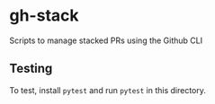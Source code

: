 # gh-stack
Scripts to manage stacked PRs using the Github CLI

## Testing
To test, install `pytest` and run `pytest` in this directory.